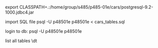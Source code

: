 export CLASSPATH=.:/home/group/s485/p485-01e/cars/postgresql-9.2-1000.jdbc4.jar

import SQL file
psql -U p48501e p48501e < cars_tables.sql

login to db:
psql -U p48501e p48501e

list all tables
\dt